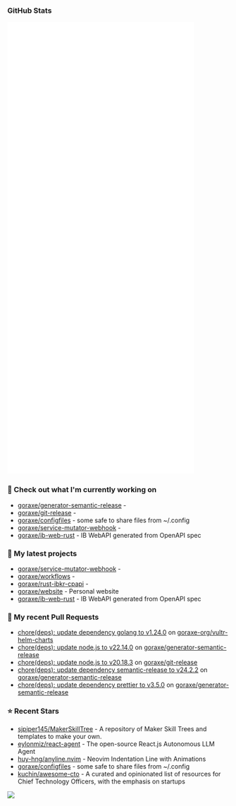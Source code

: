 
### GitHub Stats

<p align="left"><img src="https://raw.githubusercontent.com/goraxe/goraxe/main/github-metrics.svg" /></p>

### 👷 Check out what I'm currently working on

- [goraxe/generator-semantic-release](https://github.com/goraxe/generator-semantic-release) - 
- [goraxe/git-release](https://github.com/goraxe/git-release) - 
- [goraxe/configfiles](https://github.com/goraxe/configfiles) - some safe to share files from ~/.config 
- [goraxe/service-mutator-webhook](https://github.com/goraxe/service-mutator-webhook) - 
- [goraxe/ib-web-rust](https://github.com/goraxe/ib-web-rust) - IB WebAPI generated from OpenAPI spec
### 🌱 My latest projects

- [goraxe/service-mutator-webhook](https://github.com/goraxe/service-mutator-webhook) - 
- [goraxe/workflows](https://github.com/goraxe/workflows) - 
- [goraxe/rust-ibkr-cpapi](https://github.com/goraxe/rust-ibkr-cpapi) - 
- [goraxe/website](https://github.com/goraxe/website) - Personal website
- [goraxe/ib-web-rust](https://github.com/goraxe/ib-web-rust) - IB WebAPI generated from OpenAPI spec
### 🔨 My recent Pull Requests

- [chore(deps): update dependency golang to v1.24.0](https://github.com/goraxe-org/vultr-helm-charts/pull/55) on [goraxe-org/vultr-helm-charts](https://github.com/goraxe-org/vultr-helm-charts)
- [chore(deps): update node.js to v22.14.0](https://github.com/goraxe/generator-semantic-release/pull/187) on [goraxe/generator-semantic-release](https://github.com/goraxe/generator-semantic-release)
- [chore(deps): update node.js to v20.18.3](https://github.com/goraxe/git-release/pull/118) on [goraxe/git-release](https://github.com/goraxe/git-release)
- [chore(deps): update dependency semantic-release to v24.2.2](https://github.com/goraxe/generator-semantic-release/pull/186) on [goraxe/generator-semantic-release](https://github.com/goraxe/generator-semantic-release)
- [chore(deps): update dependency prettier to v3.5.0](https://github.com/goraxe/generator-semantic-release/pull/185) on [goraxe/generator-semantic-release](https://github.com/goraxe/generator-semantic-release)
### ⭐ Recent Stars

- [sjpiper145/MakerSkillTree](https://github.com/sjpiper145/MakerSkillTree) - A repository of Maker Skill Trees and templates to make your own.  
- [eylonmiz/react-agent](https://github.com/eylonmiz/react-agent) - The open-source React.js Autonomous LLM Agent
- [huy-hng/anyline.nvim](https://github.com/huy-hng/anyline.nvim) - Neovim Indentation Line with Animations
- [goraxe/configfiles](https://github.com/goraxe/configfiles) - some safe to share files from ~/.config 
- [kuchin/awesome-cto](https://github.com/kuchin/awesome-cto) - A curated and opinionated list of resources for Chief Technology Officers, with the emphasis on startups

![](https://komarev.com/ghpvc/?username=goraxe)
